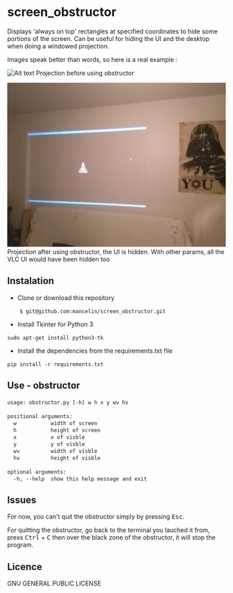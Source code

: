 # screen_obstructor
Displays 'always on top' rectangles at specified coordinates to hide some portions of the screen. Can be useful for hiding the UI and the desktop when doing a windowed projection.

Images speak better than words, so here is a real example :

![Alt text](imgs/0-before.jpg "Projection before using obstructor")
Projection before using obstructor

![Alt text](imgs/1-after.jpg "Projection after using obstructor")
Projection after using obstructor, the UI is hidden. With other params, all the VLC UI would have been hidden too

## Instalation

* Clone or download this repository
```
    $ git@github.com:mancelin/screen_obstructor.git
```
* Install Tkinter for Python 3
```
sudo apt-get install python3-tk
```
* Install the dependencies from the requirements.txt file
```
pip install -r requirements.txt
```

## Use - obstructor

```
usage: obstructor.py [-h] w h x y wv hv

positional arguments:
  w           width of screen
  h           height of screen
  x           x of visble
  y           y of visble
  wv          width of visble
  hv          height of visble

optional arguments:
  -h, --help  show this help message and exit
```

## Issues
For now, you can't quit the obstructor simply by pressing <kbd>Esc</kbd>.

For quitting the obstructor, go back to the terminal you lauched it from, press <kbd>Ctrl</kbd> + <kbd>C</kbd> then over the black zone of the obstructor, it will stop the program.

## Licence
GNU GENERAL PUBLIC LICENSE
